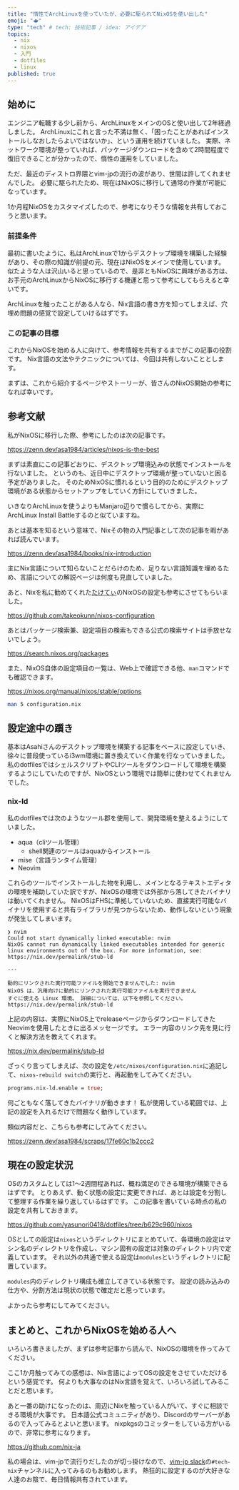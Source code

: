 ```yaml
---
title: "惰性でArchLinuxを使っていたが、必要に駆られてNixOSを使い出した"
emoji: "🫖"
type: "tech" # tech: 技術記事 / idea: アイデア
topics:
  - nix
  - nixos
  - 入門
  - dotfiles
  - linux
published: true
---
```


## 始めに

エンジニア転職する少し前から、ArchLinuxをメインのOSと使い出して2年経過しました。
ArchLinuxにこれと言った不満は無く、「困ったことがあればインストールしなおしたらよいではないか」、という運用を続けていました。
実際、ネットワーク環境が整っていれば、パッケージダウンロードを含めて2時間程度で復旧できることが分かったので、惰性の運用をしていました。

ただ、最近のディストロ界隈とvim-jpの流行の波があり、世間は許してくれませんでした。
必要に駆られたため、現在はNixOSに移行して通常の作業が可能になっています。

1か月程NixOSをカスタマイズしたので、参考になりそうな情報を共有しておこうと思います。

### 前提条件

最初に書いたように、私はArchLinuxで1からデスクトップ環境を構築した経験があり、その際の知識が前提の元、現在はNixOSをメインで使用しています。
似たような人は沢山いると思っているので、是非ともNixOSに興味がある方は、お手元のArchLinuxからNixOSに移行する機運と思って参考にしてもらえると幸いです。

ArchLinuxを触ったことがある人なら、Nix言語の書き方を知ってしまえば、穴埋め問題の感覚で設定していけるはずです。

### この記事の目標

これからNixOSを始める人に向けて、参考情報を共有するまでがこの記事の役割です。
Nix言語の文法やテクニックについては、今回は共有しないこととします。

まずは、これから紹介するページやストーリーが、皆さんのNixOS開始の参考になれば幸いです。

## 参考文献

私がNixOSに移行した際、参考にしたのは次の記事です。

https://zenn.dev/asa1984/articles/nixos-is-the-best

まずは素直にこの記事どおりに、デスクトップ環境込みの状態でインストールを行ないました。
というのも、近日中にデスクトップ環境が整っていないと困る予定がありました。
そのためNixOSに慣れるという目的のためにデスクトップ環境がある状態からセットアップをしていく方針にしていきました。

いきなりArchLinuxを使うよりもManjaro辺りで慣らしてから、実際にArchLinux Install Battleするのと似ていますね。

あとは基本を知るという意味で、Nixその物の入門記事として次の記事を暇があれば読んでいます。

https://zenn.dev/asa1984/books/nix-introduction

主にNix言語について知らないことだらけのため、足りない言語知識を埋めるため、言語についての解説ページは何度も見直していました。

あと、Nixを私に勧めてくれた[たけてぃ](https://github.com/takeokunn)のNixOSの設定も参考にさせてもらいました。

https://github.com/takeokunn/nixos-configuration

あとはパッケージ検索兼、設定項目の検索もできる公式の検索サイトは手放せないでしょう。

https://search.nixos.org/packages

また、NixOS自体の設定項目の一覧は、Web上で確認できる他、`man`コマンドでも確認できます。

https://nixos.org/manual/nixos/stable/options

```bash
man 5 configuration.nix
```

## 設定途中の躓き

基本はAsahiさんのデスクトップ環境を構築する記事をベースに設定していき、徐々に普段使っているi3wm環境に置き換えていく作業を行なっていきました。
私のdotfilesではシェルスクリプトやCLIツールをダウンロードして環境を構築するようにしていたのですが、NixOSという環境では簡単に使わせてくれませんでした。

### nix-ld

私のdotfilesでは次のようなツール郡を使用して、開発環境を整えるようにしていました。

- aqua（cliツール管理）
  - shell関連のツールはaquaからインストール
- mise（言語ランタイム管理）
- Neovim

これらのツールでインストールした物を利用し、メインとなるテキストエディタの環境を補助していた訳ですが、NixOSの環境では外部から落してきたバイナリは動いてくれません。
NixOSはFHSに準拠していないため、直接実行可能なバイナリを使用すると共有ライブラリが見つからないため、動作しないという現象が発生してしまいます。

```
❯ nvim
Could not start dynamically linked executable: nvim
NixOS cannot run dynamically linked executables intended for generic
linux environments out of the box. For more information, see:
https://nix.dev/permalink/stub-ld

---

動的にリンクされた実行可能ファイルを開始できませんでした: nvim
NixOS は、汎用向けに動的にリンクされた実行可能ファイルを実行できません
すぐに使える Linux 環境。 詳細については、以下を参照してください。
https://nix.dev/permalink/stub-ld
```

上記の内容は、実際にNixOS上でreleaseページからダウンロードしてきたNeovimを使用したときに出るメッセージです。
エラー内容のリンク先を見に行くと解決方法を教えてくれます。

https://nix.dev/permalink/stub-ld

ざっくり言ってしまえば、次の設定を`/etc/nixos/configuration.nix`に追記して、`nixos-rebuild switch`の実行と、再起動をしてみてください。

```nix
programs.nix-ld.enable = true;
```

何ごともなく落してきたバイナリが動きます！
私が使用している範囲では、上記の設定を入れるだけで問題なく動作しています。

類似内容だと、こちらも参考にしてみてください。

https://zenn.dev/asa1984/scraps/17fe60c1b2ccc2

## 現在の設定状況

OSのカスタムとしては1～2週間程あれば、概ね満足のできる環境が構築できるはずです。
とりあえず、動く状態の設定に変更できれば、あとは設定を分割して整理する作業を繰り返しているはずです。
この記事を書いている時点の私の設定を共有しておきます。

https://github.com/yasunori0418/dotfiles/tree/b629c960/nixos

OSとしての設定は`nixos`というディレクトリにまとめていて、各環境の設定はマシン名のディレクトリを作成し、マシン固有の設定は対象のディレクトリ内で定義しています。
それ以外の共通で使える設定は`modules`というディレクトリに配置しています。

`modules`内のディレクトリ構成も確立してきている状態です。
設定の読み込みの仕方や、分割方法は現状の状態で確定だと思っています。

よかったら参考にしてみてください。

## まとめと、これからNixOSを始める人へ

いろいろ書きましたが、まずは参考記事から読んで、NixOSの環境を作ってみてください。

ここ1か月触ってみての感想は、Nix言語によってOSの設定をさせていただけるという感覚です。
何よりも大事なのはNix言語を覚えて、いろいろ試してみることだと思います。

あと一番の助けになったのは、周辺にNixを触っている人がいて、すぐに相談できる環境が大事です。
日本語公式コミュニティがあり、Discordのサーバーがあるので入ってみるとよいと思います。
nixpkgsのコミッターをしている方がいるので、非常に参考になります。

https://github.com/nix-ja

私の場合は、vim-jpで流行りだしたのが切っ掛けなので、[vim-jp slack](https://vim-jp.org/docs/chat.html)の`#tech-nix`チャンネルに入ってみるのもお勧めします。
熱狂的に設定するのが大好きな人達のお陰で、毎日情報共有されています。
